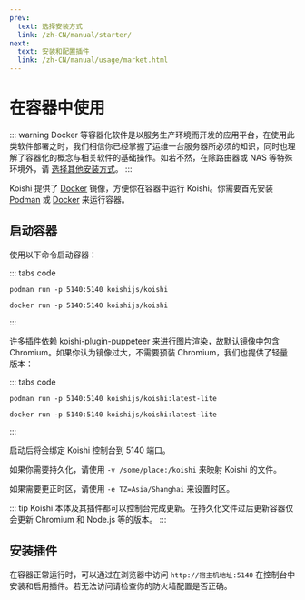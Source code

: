 ```yaml
---
prev:
  text: 选择安装方式
  link: /zh-CN/manual/starter/
next:
  text: 安装和配置插件
  link: /zh-CN/manual/usage/market.html
---
```


# 在容器中使用

::: warning
Docker 等容器化软件是以服务生产环境而开发的应用平台，在使用此类软件部署之时，我们相信你已经掌握了运维一台服务器所必须的知识，同时也理解了容器化的概念与相关软件的基础操作。如若不然，在除路由器或 NAS 等特殊环境外，请 [选择其他安装方式](./index.md)。
:::

Koishi 提供了 [Docker](https://hub.docker.com/r/koishijs/koishi) 镜像，方便你在容器中运行 Koishi。你需要首先安装 [Podman](https://podman.io) 或 [Docker](https://www.docker.com) 来运行容器。

## 启动容器

使用以下命令启动容器：

::: tabs code
```podman
podman run -p 5140:5140 koishijs/koishi
```
```docker
docker run -p 5140:5140 koishijs/koishi
```
:::

许多插件依赖 [koishi-plugin-puppeteer](https://www.npmjs.com/package/koishi-plugin-puppeteer) 来进行图片渲染，故默认镜像中包含 Chromium。如果你认为镜像过大，不需要预装 Chromium，我们也提供了轻量版本：

::: tabs code
```podman
podman run -p 5140:5140 koishijs/koishi:latest-lite
```
```docker
docker run -p 5140:5140 koishijs/koishi:latest-lite
```
:::

启动后将会绑定 Koishi 控制台到 5140 端口。

如果你需要持久化，请使用 `-v /some/place:/koishi` 来映射 Koishi 的文件。

如果需要更正时区，请使用 `-e TZ=Asia/Shanghai` 来设置时区。

::: tip
Koishi 本体及其插件都可以控制台完成更新。在持久化文件过后更新容器仅会更新 Chromium 和 Node.js 等的版本。
:::

## 安装插件

在容器正常运行时，可以通过在浏览器中访问 `http://宿主机地址:5140` 在控制台中安装和启用插件。若无法访问请检查你的防火墙配置是否正确。
